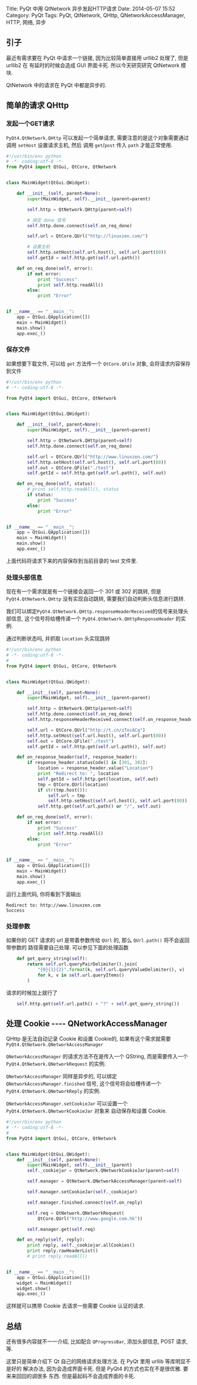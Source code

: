 Title: PyQt 中用 QtNetwork 异步发起HTTP请求
Date: 2014-05-07 15:52
Category: PyQt
Tags: PyQt, QtNetwork, QHttp, QNetworkAccessManager, HTTP, 网络, 异步

## 引子
最近有需求要在 PyQt 中请求一个链接, 因为比较简单直接用 urllib2 处理了, 但是 urllib2 在
有延时的时候会造成 GUI 界面卡死. 所以今天研究研究 QtNetwork 模块.

QtNetwork 中的请求在 PyQt 中都是异步的.

## 简单的请求 QHttp
### 发起一个GET请求
`PyQt4.QtNetwork.QHttp` 可以发起一个简单请求, 需要注意的是这个对象需要通过调用
`setHost` 设置请求主机, 然后 调用 `get`/`post` 传入 `path` 才能正常使用.

```python
#!/usr/bin/env python
# -*- coding:utf-8 -*-
from PyQt4 import QtGui, QtCore, QtNetwork


class MainWidget(QtGui.QWidget):

    def __init__(self, parent=None):
        super(MainWidget, self).__init__(parent=parent)

        self.http = QtNetwork.QHttp(parent=self)

        # 绑定 done 信号
        self.http.done.connect(self.on_req_done)

        self.url = QtCore.QUrl("http://linuxzen.com/")

        # 设置主机
        self.http.setHost(self.url.host(), self.url.port(80))
        self.getId = self.http.get(self.url.path())

    def on_req_done(self, error):
        if not error:
            print "Success"
            print self.http.readAll()
        else:
            print "Error"


if __name__ == "__main__":
    app = QtGui.QApplication([])
    main = MainWidget()
    main.show()
    app.exec_()
```

### 保存文件
如果想要下载文件, 可以给 `get` 方法传一个 `QtCore.QFile` 对象, 会将请求内容保存
到文件
```python
#!/usr/bin/env python
# -*- coding:utf-8 -*-

from PyQt4 import QtGui, QtCore, QtNetwork


class MainWidget(QtGui.QWidget):

    def __init__(self, parent=None):
        super(MainWidget, self).__init__(parent=parent)

        self.http = QtNetwork.QHttp(parent=self)
        self.http.done.connect(self.on_req_done)

        self.url = QtCore.QUrl("http://www.linuxzen.com/")
        self.http.setHost(self.url.host(), self.url.port(80))
        self.out = QtCore.QFile("./test")
        self.getId = self.http.get(self.url.path(), self.out)

    def on_req_done(self, status):
        # print self.http.readAll(), status
        if status:
            print "Success"
        else:
            print "Error"


if __name__ == "__main__":
    app = QtGui.QApplication([])
    main = MainWidget()
    main.show()
    app.exec_()
```
上面代码将请求下来的内容保存到当前目录的 test 文件里.

### 处理头部信息
现在有一个需求就是有一个链接会返回一个 301 或 302 的跳转, 但是 `PyQt4.QtNetwork.QHttp` 没有实现自动跳转, 需要我们自动判断头信息进行跳转.

我们可以绑定`PyQt4.QtNetwork.QHttp.responseHeaderReceived`的信号来处理头部信息,
这个信号将给槽传递一个 `PyQt4.QtNetwork.QHttpResponseHeader` 的实例.

通过判断状态吗, 并抓取 `Location` 头实现跳转
```python
#!/usr/bin/env python
# -*- coding:utf-8 -*-
#
from PyQt4 import QtGui, QtCore, QtNetwork


class MainWidget(QtGui.QWidget):

    def __init__(self, parent=None):
        super(MainWidget, self).__init__(parent=parent)

        self.http = QtNetwork.QHttp(parent=self)
        self.http.done.connect(self.on_req_done)
        self.http.responseHeaderReceived.connect(self.on_response_header)

        self.url = QtCore.QUrl("http://t.cn/zTocACq")
        self.http.setHost(self.url.host(), self.url.port(80))
        self.out = QtCore.QFile("./test")
        self.getId = self.http.get(self.url.path(), self.out)

    def on_response_header(self, response_header):
        if response_header.statusCode() in [301, 302]:
            location = response_header.value("Location")
            print "Redirect to: ", location
            self.getId = self.http.get(location, self.out)
            tmp = QtCore.QUrl(location)
            if str(tmp.host()):
                self.url = tmp
                self.http.setHost(self.url.host(), self.url.port(80))
            self.http.get(self.url.path() or "/", self.out)

    def on_req_done(self, error):
        if not error:
            print "Success"
            print self.http.readAll()
        else:
            print "Error"


if __name__ == "__main__":
    app = QtGui.QApplication([])
    main = MainWidget()
    main.show()
    app.exec_()
```
运行上面代码, 你将看到下面输出
```
Redirect to: http://www.linuxzen.com
Success
```

### 处理参数
如果你的 GET 请求的 url 是带着参数传给 `QUrl` 的, 那么 `QUrl.path()` 将不会返回带参数的
路径需要自己处理. 可以参见下面的处理函数

```python
    def get_query_string(self):
        return self.url.queryPairDelimiter().join(
            "{0}{1}{2}".format(k, self.url.queryValueDelimiter(), v)
            for k, v in self.url.queryItems()
        )
```

请求的时候加上就行了
```python
    self.http.get(self.url.path() + "?" + self.get_query_string())
```

## 处理 Cookie ---- QNetworkAccessManager

QHttp 是无法自动记录 Cookie 和设置 Cookie的, 如果有这个需求就需要 `PyQt4.QtNetwork.QNetworkAccessManager`

`QNetworkAccessManager` 的请求方法不在是传入一个 QString, 而是需要传入一个 
`PyQt4.QtNetwork.QNetworkRequest` 的实例.

`QNetworkAccessManager` 同样是异步的, 可以绑定 `QNetworkAccessManager.finished` 信号, 
这个信号将会给槽传递一个 `PyQt4.QtNetwork.QNetworkReply` 的实例.

`QNetworkAccessManager.setCookieJar` 可以设置一个 `PyQt4.QtNetwork.QNetworkCookieJar` 对象来
自动保存和设置 Cookie.

```python
#!/usr/bin/env python
# -*- coding:utf-8 -*-
#
from PyQt4 import QtGui, QtCore, QtNetwork


class MainWidget(QtGui.QWidget):
    def __init__(self, parent=None):
        super(MainWidget, self).__init__(parent)
        self._cookiejar = QtNetwork.QNetworkCookieJar(parent=self)

        self.manager = QtNetwork.QNetworkAccessManager(parent=self)

        self.manager.setCookieJar(self._cookiejar)

        self.manager.finished.connect(self.on_reply)

        self.req = QtNetwork.QNetworkRequest(
            QtCore.QUrl("http://www.google.com.hk"))

        self.manager.get(self.req)

    def on_reply(self, reply):
        print reply, self._cookiejar.allCookies()
        print reply.rawHeaderList()
        # print reply.readAll()


if __name__ == "__main__":
    app = QtGui.QApplication([])
    widget = MainWidget()
    widget.show()
    app.exec_()
```

这样就可以携带 Cookie 去请求一些需要 Cookie 认证的请求.


## 总结
还有很多内容就不一一介绍, 比如配合 `QProgressBar`, 添加头部信息, POST 请求, 等.

这里只是简单介绍下 Qt 自己的网络请求处理方法. 在 PyQt 里用 urllib 等库明显不是好的
解决办法, 因为会造成界面卡死. 但是 PyQt4 的方式也实在不是很优雅. 要来来回回的调很多
东西. 但是最起码不会造成界面的卡死.
